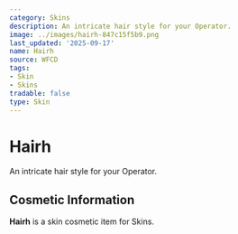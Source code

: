 ```yaml
---
category: Skins
description: An intricate hair style for your Operator.
image: ../images/hairh-847c15f5b9.png
last_updated: '2025-09-17'
name: Hairh
source: WFCD
tags:
- Skin
- Skins
tradable: false
type: Skin
---
```


# Hairh

An intricate hair style for your Operator.

## Cosmetic Information

**Hairh** is a skin cosmetic item for Skins.

